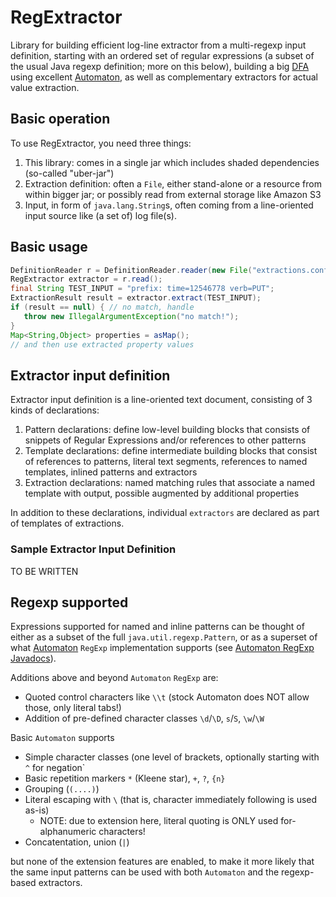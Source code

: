 # RegExtractor

Library for building efficient log-line extractor from a multi-regexp input definition,
starting with an ordered set of regular expressions (a subset of the usual Java regexp definition;
more on this below),
building a big [DFA](https://en.wikipedia.org/wiki/Deterministic_finite_automaton)
using excellent [Automaton](http://www.brics.dk/automaton/), as well as complementary extractors
for actual value extraction.

## Basic operation

To use RegExtractor, you need three things:

1. This library: comes in a single jar which includes shaded dependencies (so-called "uber-jar")
2. Extraction definition: often a `File`, either stand-alone or a resource from within bigger jar; or possibly read from external storage like Amazon S3
3. Input, in form of `java.lang.String`s, often coming from a line-oriented input source like (a set of) log file(s).

## Basic usage

```java
DefinitionReader r = DefinitionReader.reader(new File("extractions.conf"));
RegExtractor extractor = r.read();
final String TEST_INPUT = "prefix: time=12546778 verb=PUT";
ExtractionResult result = extractor.extract(TEST_INPUT);
if (result == null) { // no match, handle
   throw new IllegalArgumentException("no match!");
}
Map<String,Object> properties = asMap();
// and then use extracted property values
```

## Extractor input definition

Extractor input definition is a line-oriented text document, consisting of 3 kinds of declarations:

1. Pattern declarations: define low-level building blocks that consists of snippets of Regular Expressions and/or references to other patterns
2. Template declarations: define intermediate building blocks that consist of references to patterns, literal text segments, references to named templates, inlined patterns and extractors
3. Extraction declarations: named matching rules that associate a named template with output, possible augmented by additional properties

In addition to these declarations, individual `extractors` are declared as part of templates of extractions.

### Sample Extractor Input Definition

TO BE WRITTEN

## Regexp supported

Expressions supported for named and inline patterns can be thought of either as a subset of
the full `java.util.regexp.Pattern`, or as a superset of what [Automaton](http://www.brics.dk/automaton/)
`RegExp` implementation supports
(see [Automaton RegExp Javadocs](http://www.brics.dk/automaton/doc/index.html?dk/brics/automaton/RegExp.html)).

Additions above and beyond `Automaton` `RegExp` are:

* Quoted control characters like `\\t` (stock Automaton does NOT allow those, only literal tabs!)
* Addition of pre-defined character classes `\d`/`\D`, `s`/`S`, `\w`/`\W`

Basic `Automaton` supports

* Simple character classes (one level of brackets, optionally starting with `^` for negation`
* Basic repetition markers `*` (Kleene star), `+`, `?`, `{n}`
* Grouping (`(....)`)
* Literal escaping with `\` (that is, character immediately following is used as-is)
    * NOTE: due to extension here, literal quoting is ONLY used for-alphanumeric characters!
* Concatentation, union (`|`)

but none of the extension features are enabled, to make it more likely that the same input
patterns can be used with both `Automaton` and the regexp-based extractors.






